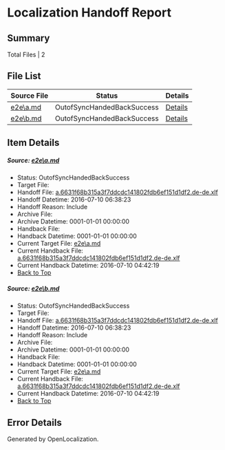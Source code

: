 # <a name='report-top'></a> Localization Handoff Report

## Summary
 Total Files | 2

## File List
 Source File | Status | Details 
 ----------- | ------ | ------- 
 [e2e\a.md](https://github.com/OpenLocalizationTestOrg/oltest/blob/540e32f93190852cae1112ebca8dd3adcb17f536/e2e/a.md) | OutofSyncHandedBackSuccess | [Details](#643598ab27bd7692ca3423da1dc454f039c5102b1)
 [e2e\b.md](https://github.com/OpenLocalizationTestOrg/oltest/blob/540e32f93190852cae1112ebca8dd3adcb17f536/e2e/b.md) | OutofSyncHandedBackSuccess | [Details](#643598ab27bd7692ca3423da1dc454f039c5102b2)

## Item Details
##### <a name='643598ab27bd7692ca3423da1dc454f039c5102b1'></a> Source: [e2e\a.md](https://github.com/OpenLocalizationTestOrg/oltest/blob/540e32f93190852cae1112ebca8dd3adcb17f536/e2e/a.md)
* Status: OutofSyncHandedBackSuccess
* Target File: 
* Handoff File: [a.6631f68b315a3f7ddcdc141802fdb6ef151d1df2.de-de.xlf](https://github.com/OpenLocalizationTestOrg/olhandoff-e2e/blob/ee013d1783b5a063c719dd525b518aded234281c/ol-handoff/OpenLocalizationTestOrg/oltest-dede-fly/ci/ht/a.6631f68b315a3f7ddcdc141802fdb6ef151d1df2.de-de.xlf)
* Handoff Datetime: 2016-07-10 06:38:23
* Handoff Reason: Include
* Archive File: 
* Archive Datetime: 0001-01-01 00:00:00
* Handback File: 
* Handback Datetime: 0001-01-01 00:00:00
* Current Target File: [e2e\a.md](https://github.com/OpenLocalizationTestOrg/oltest-dede-fly/blob/12745c03a55329857c102d905bbb99432b725560/e2e/a.md)
* Current Handback File: [a.6631f68b315a3f7ddcdc141802fdb6ef151d1df2.de-de.xlf](https://github.com/OpenLocalizationTestOrg/olhandback-e2e/blob/684bbe99f866d08847f92cdde08c59a073123da9/ol-handback/OpenLocalizationTestOrg/oltest-dede-fly/ci/ht/a.6631f68b315a3f7ddcdc141802fdb6ef151d1df2.de-de.xlf)
* Current Handback Datetime: 2016-07-10 04:42:19
* [Back to Top](#report-top)

##### <a name='643598ab27bd7692ca3423da1dc454f039c5102b2'></a> Source: [e2e\b.md](https://github.com/OpenLocalizationTestOrg/oltest/blob/540e32f93190852cae1112ebca8dd3adcb17f536/e2e/b.md)
* Status: OutofSyncHandedBackSuccess
* Target File: 
* Handoff File: [a.6631f68b315a3f7ddcdc141802fdb6ef151d1df2.de-de.xlf](https://github.com/OpenLocalizationTestOrg/olhandoff-e2e/blob/ee013d1783b5a063c719dd525b518aded234281c/ol-handoff/OpenLocalizationTestOrg/oltest-dede-fly/ci/ht/a.6631f68b315a3f7ddcdc141802fdb6ef151d1df2.de-de.xlf)
* Handoff Datetime: 2016-07-10 06:38:23
* Handoff Reason: Include
* Archive File: 
* Archive Datetime: 0001-01-01 00:00:00
* Handback File: 
* Handback Datetime: 0001-01-01 00:00:00
* Current Target File: [e2e\a.md](https://github.com/OpenLocalizationTestOrg/oltest-dede-fly/blob/12745c03a55329857c102d905bbb99432b725560/e2e/a.md)
* Current Handback File: [a.6631f68b315a3f7ddcdc141802fdb6ef151d1df2.de-de.xlf](https://github.com/OpenLocalizationTestOrg/olhandback-e2e/blob/684bbe99f866d08847f92cdde08c59a073123da9/ol-handback/OpenLocalizationTestOrg/oltest-dede-fly/ci/ht/a.6631f68b315a3f7ddcdc141802fdb6ef151d1df2.de-de.xlf)
* Current Handback Datetime: 2016-07-10 04:42:19
* [Back to Top](#report-top)


## Error Details

Generated by OpenLocalization.
